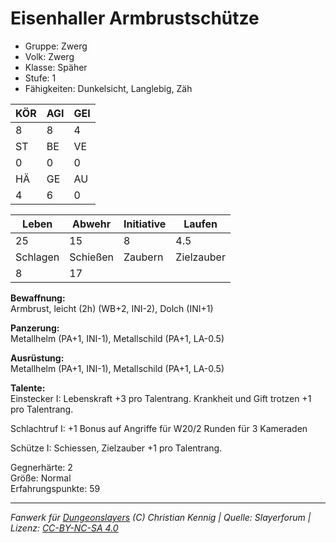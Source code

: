 # Eisenhaller Armbrustschütze  
- Gruppe: Zwerg  
- Volk: Zwerg  
- Klasse: Späher  
- Stufe: 1  
- Fähigkeiten: Dunkelsicht, Langlebig, Zäh  


| KÖR | AGI | GEI |  
| --- | --- | --- |  
| 8   | 8   | 4   |
| ST  | BE  | VE  |  
| 0   | 0   | 0   |
| HÄ  | GE  | AU  |  
| 4   | 6   | 0   |


| Leben    | Abwehr   | Initiative | Laufen     |
| -------- | -------- | ---------- | ---------- |
| 25       | 15       | 8          | 4.5        |
| Schlagen | Schießen | Zaubern    | Zielzauber |
| 8        | 17       |            |            |

**Bewaffnung:**  
Armbrust, leicht (2h) (WB+2, INI-2), Dolch (INI+1)

**Panzerung:**  
Metallhelm (PA+1, INI-1), Metallschild (PA+1, LA-0.5)

**Ausrüstung:**  
Metallhelm (PA+1, INI-1), Metallschild (PA+1, LA-0.5)

**Talente:**  
Einstecker I: Lebenskraft +3 pro Talentrang. Krankheit und Gift trotzen +1 pro Talentrang. 

Schlachtruf I: +1 Bonus auf Angriffe für W20/2 Runden für 3 Kameraden 

Schütze I: Schiessen, Zielzauber +1 pro Talentrang. 


Gegnerhärte: 2  
Größe: Normal  
Erfahrungspunkte: 59  



___
*Fanwerk für [Dungeonslayers](https://www.dungeonslayers.net/) (C) Christian Kennig | Quelle: Slayerforum | Lizenz: [CC-BY-NC-SA 4.0](https://creativecommons.org/licenses/by-nc-sa/4.0/deed.de)*